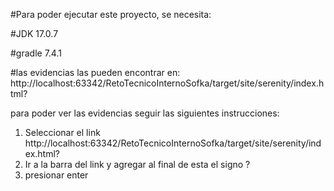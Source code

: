 #Para poder ejecutar este proyecto, se necesita:

#JDK 17.0.7

#gradle 7.4.1

#las evidencias las pueden encontrar en: http://localhost:63342/RetoTecnicoInternoSofka/target/site/serenity/index.html? 

para poder ver las evidencias seguir las siguientes instrucciones:

1. Seleccionar el link http://localhost:63342/RetoTecnicoInternoSofka/target/site/serenity/index.html?
2. Ir a la barra del link y agregar al final de esta el signo ?
3. presionar enter

